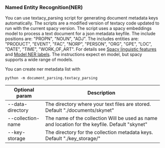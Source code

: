 ### Named Entity Recognition(NER)
You can use textacy_parsing script for generating document metadata keys automatically. The scripts are a modified version of textacy code updated to run with the current spacy version. The script uses a spacy embeddings model to process a text document for a json metadata keyfile. The include positions are: "PROPN", "NOUN", "ADJ". The includes entities are: "PRODUCT", "EVENT", "FAC", "NORP", "PERSON", "ORG", "GPE", "LOC", "DATE", "TIME", "WORK_OF_ART". For details see [Spacy linguistic features](https://spacy.io/usage/linguistic-features) and [Model NER labels](https://spacy.io/models/en). The instructions expect en model, but spacy supports a wide range of models.

You can create ner metadata list with
```
python -m document_parsing.textacy_parsing
```

Optional param         | Description
---------------------- | -------------
--data-directory       | The directory where your text files are stored. Default "./documents/skynet"
--collection-name      | The name of the collection Will be used as name and location for the keyfile. Default "skynet"
--key-storage          | The directory for the collection metadata keys. Default "./key_storage/"